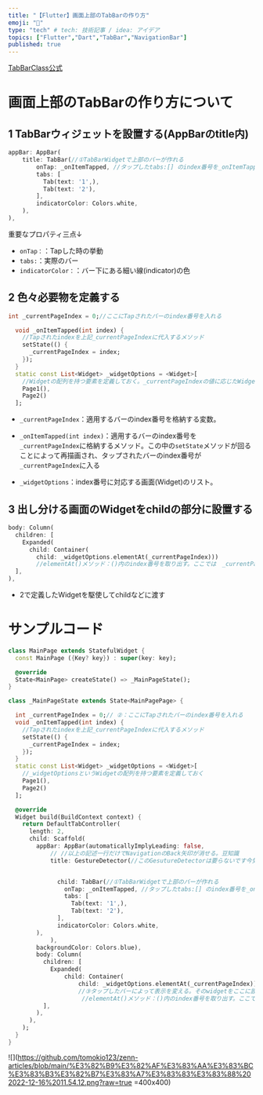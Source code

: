 ```yaml
---
title: "【Flutter】画面上部のTabBarの作り方"
emoji: "📌"
type: "tech" # tech: 技術記事 / idea: アイデア
topics: ["Flutter","Dart","TabBar","NavigationBar"]
published: true
---
```

[TabBarClass公式](https://api.flutter.dev/flutter/material/TabBar-class.html)
# 画面上部のTabBarの作り方について
## 1 TabBarウィジェットを設置する(AppBarのtitle内)
```dart
appBar: AppBar(
    title: TabBar(//①TabBarWidgetで上部のバーが作れる
        onTap: _onItemTapped, //タップしたtabs:[] のindex番号を_onItemTappedの引数(int index)として渡している
        tabs: [
          Tab(text: '1',),
          Tab(text: '2'),
        ],
        indicatorColor: Colors.white,
    ),
),
```

重要なプロパティ三点↓
- `onTap：`：Tapした時の挙動
- `tabs:`：実際のバー
- `indicatorColor：`：バー下にある細い線(indicator)の色

## 2 色々必要物を定義する
```dart
int _currentPageIndex = 0;//ここにTapされたバーのindex番号を入れる

  void _onItemTapped(int index) {
    //Tapされたindexを上記_currentPageIndexに代入するメソッド
    setState(() {
      _currentPageIndex = index;
    });
  }
  static const List<Widget> _widgetOptions = <Widget>[
    //Widgetの配列を持つ要素を定義しておく。_currentPageIndexの値に応じたWidgetはここに用意。
    Page1(),
    Page2()
  ];
```
- `_currentPageIndex`：適用するバーのindex番号を格納する変数。


- `_onItemTapped(int index)`：適用するバーのindex番号を`_currentPageIndex`に格納するメソッド。この中の`setState`メソッドが回ることによって再描画され、タップされたバーのindex番号が`_currentPageIndex`に入る


- `_widgetOptions`：index番号に対応する画面(Widget)のリスト。

## 3 出し分ける画面のWidgetをchildの部分に設置する
```dart
body: Column(
  children: [
    Expanded(
      child: Container(
        child: _widgetOptions.elementAt(_currentPageIndex)))
        //elementAt()メソッド：()内のindex番号を取り出す。ここでは　_currentPageIndex　を渡す
  ],
),
```
- 2で定義したWidgetを駆使してchildなどに渡す

# サンプルコード

```dart:main.dart
class MainPage extends StatefulWidget {
  const MainPage ({Key? key}) : super(key: key);

  @override
  State<MainPage> createState() => _MainPageState();
}

class _MainPageState extends State<MainPagePage> {

  int _currentPageIndex = 0;// ②：ここにTapされたバーのindex番号を入れる
  void _onItemTapped(int index) {
    //Tapされたindexを上記_currentPageIndexに代入するメソッド
    setState(() {
      _currentPageIndex = index;
    });
  }
  static const List<Widget> _widgetOptions = <Widget>[
    //_widgetOptionsというWidgetの配列を持つ要素を定義しておく
    Page1(),
    Page2()
  ];

  @override
  Widget build(BuildContext context) {
    return DefaultTabController(
      length: 2,
      child: Scaffold(
        appBar: AppBar(automaticallyImplyLeading: false,
            // //以上の記述一行だけでNavigationのBack矢印が消せる。豆知識
            title: GestureDetector(//このGesutureDetectorは要らないです今気づきました。


              child: TabBar(//①TabBarWidgetで上部のバーが作れる
                onTap: _onItemTapped, //タップしたtabs:[] のindex番号を_onItemTappedの引数(int index)として渡している
                tabs: [
                  Tab(text: '1',),
                  Tab(text: '2'),
              ],
              indicatorColor: Colors.white,
        ),
            ),
        backgroundColor: Colors.blue),
        body: Column(
          children: [
            Expanded(
                child: Container(
                    child: _widgetOptions.elementAt(_currentPageIndex))) 
                    //③タップしたバーによって表示を変える。そのwidgetをここに設置している
                     //elementAt()メソッド：()内のindex番号を取り出す。ここでは　_currentPageIndex　を渡す
          ],
        ),
      ),
    );
  }
}
```

![](https://github.com/tomokio123/zenn-articles/blob/main/%E3%82%B9%E3%82%AF%E3%83%AA%E3%83%BC%E3%83%B3%E3%82%B7%E3%83%A7%E3%83%83%E3%83%88%202022-12-16%2011.54.12.png?raw=true =400x400)